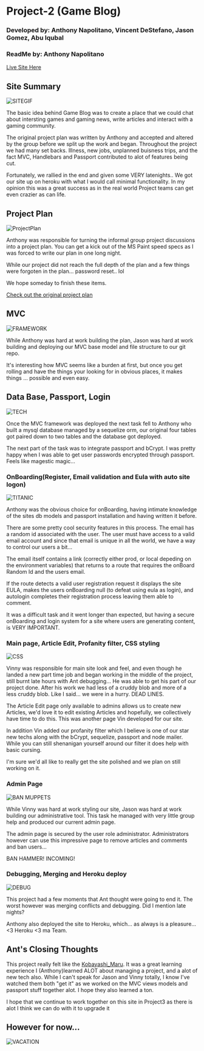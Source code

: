# Project-2 (Game Blog)
### Developed by: Anthony Napolitano,  Vincent DeStefano, Jason Gomez, Abu Iqubal
### ReadMe by: Anthony Napolitano

[Live Site Here](https://stark-cliffs-26986.herokuapp.com/)

## Site Summary

![SITEGIF](https://raw.githubusercontent.com/aNap73/Bootstrap-Portfolio.github.io/master/assets/images/Project2Splash.png)

The basic idea behind Game Blog was to create a place that we could chat about intersting games and gaming news, write articles and interact with a gaming community.

The original project plan was written by Anthony and accepted and altered by the group before we split up the work and began. Throughout the project we had many set backs. Illness, new jobs, unplanned buisness trips, and the fact MVC, Handlebars and Passport contributed to alot of features being cut. 

Fortunately, we rallied in the end and given some VERY latenights.. We got our site up on heroku with what I would call minimal functionality. In my opinion this was a great success as in the real world Project teams can get even crazier as can life. 


## Project Plan

![ProjectPlan](https://media.giphy.com/media/mciMfMijRXIfm/giphy.gif)

Anthony was responsible for turning the informal group project discussions into a project plan.
You can get a kick out of the MS Paint speed specs as I was forced to write our plan in one long night.

While our project did not reach the full depth of the plan and a few things were forgoten in the plan... password reset.. lol

We hope someday to finish these items.

[Check out the original project plan](https://docs.google.com/document/d/1orlH0IazXP3EhP4c3Up1wwwvlq-nKstTUYJT41yhEfY/edit?usp=sharing)

## MVC
![FRAMEWORK](https://media.giphy.com/media/UcK7JalnjCz0k/giphy.gif)

While Anthony was hard at work building the plan, Jason was hard at work building and deploying our MVC base model and file structure to our git repo.

It's interesting how MVC seems like a burden at first, but once you get rolling and have the things your looking for in obvious places, it makes things ... possible and even easy.

## Data Base, Passport, Login

![TECH](https://media.giphy.com/media/DnVvp3yHjdhyo/giphy.gif)

Once the MVC framework was deployed the next task fell to Anthony who built a mysql database managed by a sequelize orm, our original four tables got paired down to two tables and the database got deployed. 

The next part of the task was to integrate passport and bCrypt. I was pretty happy when I was able to get user passwords encrypted through passport. Feels like magestic magic...

### OnBoarding(Register, Email validation and Eula with auto site logon)

![TITANIC](https://media.giphy.com/media/XOY5y7YXjTD7q/giphy.gif)

Anthony was the obvious choice for onBoarding, having intimate knowledge of the sites db models and passport installation and having written it before.

There are some pretty cool security features in this process. The email has a random id associated with the user. The user must have access to a valid email account and since that email is unique in all the world, we have a way to control our users a bit...

The email itself contains a link (correctly either prod, or local depeding on the environment variables) that returns to a route that requires the onBoard Random Id and the users email.

If the route detects a valid user registration request it displays the site EULA, makes the users onBoarding null (to defeat using eula as login), and autologin completes their registration process leaving them able to comment.

It was a difficult task and it went longer than expected, but having a secure onBoarding and login system for a site where users are generating content, is VERY IMPORTANT.

### Main page, Article Edit, Profanity filter, CSS styling

![CSS](https://media.giphy.com/media/yYSSBtDgbbRzq/giphy.gif)

Vinny was responsible for main site look and feel, and even though he landed a new part time job and began working in the middle of the project, still burnt late hours with Ant debugging... He was able to get his part of our project done. After his work we had less of a cruddy blob and more of a less cruddy blob. Like I said... we were in a hurry. DEAD LINES. 

The Article Edit page only available to admins allows us to create new Articles, we'd love it to edit existing Articles and hopefully, we collectively have time to do this. This was another page Vin developed for our site.

In addition Vin added our profanity filter which I believe is one of our star new techs along with the bCrypt, sequelize, passport and node mailer. While you can still shenanigan yourself around our filter it does help with basic cursing.
 
I'm sure we'd all like to really get the site polished and we plan on still working on it. 

### Admin Page

![BAN MUPPETS](https://media.giphy.com/media/MoiWQjQ2JZdDO/giphy.gif)

While Vinny was hard at work styling our site, Jason was hard at work building our administrative tool. This task he managed with very little group help and produced our current admin page. 

The admin page is secured by the user role administrator. Administrators however can use this impressive page to remove articles and comments and ban users... 

BAN HAMMER! INCOMING!

### Debugging, Merging and Heroku deploy

![DEBUG](http://wanna-joke.com/wp-content/uploads/2014/02/funny-gif-programming-is-hard.gif)

This project had a few moments that Ant thought were going to end it. The worst however was merging conflicts and debugging. Did I mention late nights? 

Anthony also deployed the site to Heroku, which... as always is a pleasure... <3 Heroku
<3 ma Team.

## Ant's Closing Thoughts

This project really felt like the [Kobayashi_Maru](https://en.wikipedia.org/wiki/Kobayashi_Maru). It was a great learning experience I (Anthony)learned ALOT about managing a project, and a alot of new tech also. While I can't speak for Jason and Vinny totally, I know I've watched them both "get it" as we worked on the MVC views models and passport stuff together alot. I hope they also learned a ton.   

I hope that we continue to work together on this site in Project3 as there is alot I think we can do with it to upgrade it

## However for now...

![VACATION](https://media.giphy.com/media/5qoRdabXeT4GY/giphy.gif)

